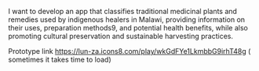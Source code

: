 I want to develop an app that classifies traditional medicinal plants and remedies used by indigenous healers in Malawi, providing information on their uses, preparation methods9, and potential health benefits, while also promoting cultural preservation and sustainable harvesting practices.

Prototype link
https://lun-za.icons8.com/play/wkGdFYe1LkmbbG9irhT48g
( sometimes it takes time to load) 
